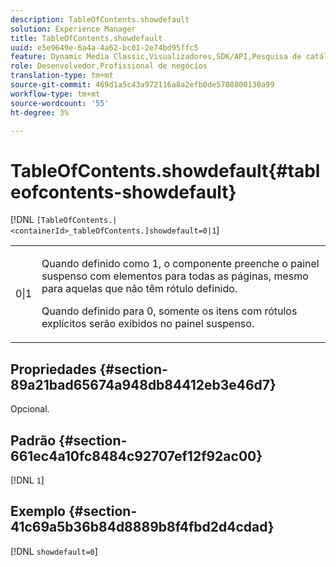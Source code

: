 ```yaml
---
description: TableOfContents.showdefault
solution: Experience Manager
title: TableOfContents.showdefault
uuid: e5e9649e-6a4a-4a62-bc01-2e74bd95ffc5
feature: Dynamic Media Classic,Visualizadores,SDK/API,Pesquisa de catálogo eletrônico
role: Desenvolvedor,Profissional de negócios
translation-type: tm+mt
source-git-commit: 469d1a5c43a972116a8a2efb0de5708800130a99
workflow-type: tm+mt
source-wordcount: '55'
ht-degree: 3%

---
```



# TableOfContents.showdefault{#tableofcontents-showdefault}

[!DNL `[TableOfContents.|<containerId>_tableOfContents.]showdefault=0|1`]

<table id="table_BE34F807437C4955A2A640495E05138F"> 
 <tbody> 
  <tr> 
   <td> <p> <span class="codeph"> 0|1</span> </p> </td> 
   <td> <p> Quando definido como <span class="codeph"> 1</span>, o componente preenche o painel suspenso com elementos para todas as páginas, mesmo para aquelas que não têm rótulo definido. </p> <p>Quando definido para <span class="codeph"> 0</span>, somente os itens com rótulos explícitos serão exibidos no painel suspenso. </p> </td> 
  </tr> 
 </tbody> 
</table>

## Propriedades {#section-89a21bad65674a948db84412eb3e46d7}

Opcional.

## Padrão {#section-661ec4a10fc8484c92707ef12f92ac00}

[!DNL `1`]

## Exemplo {#section-41c69a5b36b84d8889b8f4fbd2d4cdad}

[!DNL `showdefault=0`]
